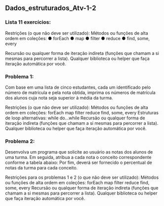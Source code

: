 ## Dados_estruturados_Atv-1-2

### Lista 11 exercícios:

Restrições (o que não deve ser utilizado):
Métodos ou funções de alta ordem em coleções:
● forEach
● map
● filter
● reduce
● find, some, every

Recursão ou qualquer forma de iteração indireta
(funções que chamam a si mesmas para percorrer a lista).
Qualquer biblioteca ou helper que faça iteração automática por você.

### Problema 1:

Com base em uma lista de cinco estudantes, cada um identificado pelo número de matrícula e pela nota obtida, imprima os números de matrícula dos alunos cuja nota seja superior à média da turma.

Restrições (o que não deve ser utilizado):
Métodos ou funções de alta ordem em coleções:
forEach
map
filter
reduce
find, some, every
Estruturas de loop alternativas:
while
do...while
Recursão ou qualquer forma de iteração indireta (funções que chamam a si mesmas para percorrer a lista).
Qualquer biblioteca ou helper que faça iteração automática por você.


### Problema 2:
Desenvolva um programa que solicite ao usuário as notas dos alunos de uma turma. Em seguida, atribua a cada nota o conceito correspondente conforme a tabela abaixo:
Por fim, deverá ser fornecido o percentual de notas da turma para cada conceito.

Restrições para os problemas 1 e 2 (o que não deve ser utilizado):
Métodos ou funções de alta ordem em coleções:
forEach
map
filter
reduce
find, some, every
Recursão ou qualquer forma de iteração indireta (funções que chamam a si mesmas para percorrer a lista).
Qualquer biblioteca ou helper que faça iteração automática por você.
